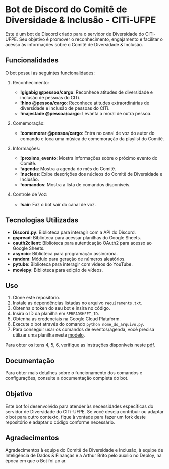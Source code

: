 # Bot de Discord do Comitê de Diversidade & Inclusão - CITi-UFPE

Este é um bot de Discord criado para o servidor de Diversidade do CITi-UFPE. Seu objetivo é promover o reconhecimento, engajamento e facilitar o acesso às informações sobre o Comitê de Diversidade & Inclusão.

## Funcionalidades

O bot possui as seguintes funcionalidades:

1. Reconhecimento:
   - **!gigabig @pessoa/cargo**: Reconhece atitudes de diversidade e inclusão de pessoas do CITi.
   - **!hino @pessoa/cargo**: Reconhece atitudes extraordinárias de diversidade e inclusão de pessoas do CITi.
   - **!majestade @pessoa/cargo**: Levanta a moral de outra pessoa.

2. Comemoração:
   - **!comemorar @pessoa/cargo**: Entra no canal de voz do autor do comando e toca uma música de comemoração da playlist do Comitê.

3. Informações:
   - **!proximo_evento**: Mostra informações sobre o próximo evento do Comitê.
   - **!agenda**: Mostra a agenda do mês do Comitê.
   - **!nucleos**: Exibe descrições dos núcleos do Comitê de Diversidade e Inclusão.
   - **!comandos**: Mostra a lista de comandos disponíveis.

4. Controle de Voz:
   - **!sair**: Faz o bot sair do canal de voz.

## Tecnologias Utilizadas

- **Discord.py**: Biblioteca para interagir com a API do Discord.
- **gspread**: Biblioteca para acessar planilhas do Google Sheets.
- **oauth2client**: Biblioteca para autenticação OAuth2 para acesso ao Google Sheets.
- **asyncio**: Biblioteca para programação assíncrona.
- **random**: Módulo para geração de números aleatórios.
- **pytube**: Biblioteca para interagir com vídeos do YouTube.
- **moviepy**: Biblioteca para edição de vídeos.

## Uso

1. Clone este repositório.
2. Instale as dependências listadas no arquivo `requirements.txt`.
3. Obtenha o token do seu bot e insira no código.
4. Insira o ID da planilha em `SPREADSHEET_ID`.
5. Obtenha as credenciais na Google Cloud Plataform.
6. Execute o bot através do comando `python nome_do_arquivo.py`.
7. Para conseguir usar os comandos de eventos/agenda, você precisa utilizar uma planilha neste [modelo](https://docs.google.com/spreadsheets/d/1K0Do_NzQXoZIA1LflTqi-ZQoWmdqlMf38uIo-CV185M/edit?usp=sharing).
   
Para obter os itens 4, 5, 6, verifique as instruções disponíveis neste [pdf](https://github.com/duartebianca/DiscordBot-PiticoComDiversidade/blob/main/como_criar_bot_discord.pdf).

## Documentação

Para obter mais detalhes sobre o funcionamento dos comandos e configurações, consulte a documentação completa do bot.

## Objetivo

Este bot foi desenvolvido para atender às necessidades específicas do servidor de Diversidade do CITi-UFPE. Se você deseja contribuir ou adaptar o bot para outro contexto, fique à vontade para fazer um fork deste repositório e adaptar o código conforme necessário. 

## Agradecimentos

Agradecimentos à equipe do Comitê de Diversidade e Inclusão, à equipe de Inteligência de Dados & Finanças e  a Arthur Brito pelo auxílio no Deploy, na época em que o Bot foi ao ar.
